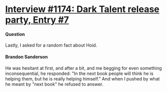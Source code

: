 # [Interview #1174: Dark Talent release party, Entry #7](https://www.theoryland.com/intvmain.php?i=1174#7)

#### Question

Lastly, I asked for a random fact about Hoid.

#### Brandon Sanderson

He was hesitant at first, and after a bit, and me begging for even something inconsequential, he responded: "In the next book people will think he is helping them, but he is really helping himself." And when I pushed by what he meant by "next book" he refused to answer.

